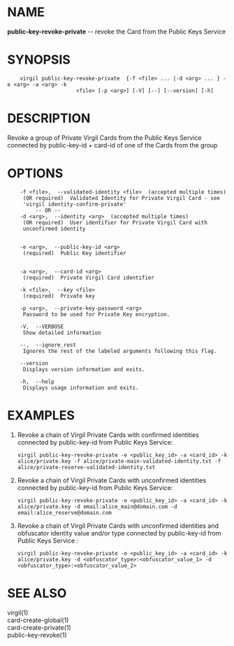 NAME
====

**public-key-revoke-private** -- revoke the Card from the Public Keys
Service

SYNOPSIS
========

        virgil public-key-revoke-private  {-f <file> ... |-d <arg> ... } -e <arg> -a <arg> -k
                          <file> [-p <arg>] [-V] [--] [--version] [-h]

DESCRIPTION
===========

Revoke a group of Private Virgil Cards from the Public Keys Service
connected by public-key-id + card-id of one of the Cards from the group

OPTIONS
=======

        -f <file>,  --validated-identity <file>  (accepted multiple times)
         (OR required)  Validated Identity for Private Virgil Card - see
         'virgil identity-confirm-private'
             -- OR --
        -d <arg>,  --identity <arg>  (accepted multiple times)
         (OR required)  User identifier for Private Virgil Card with
         unconfirmed identity


        -e <arg>,  --public-key-id <arg>
         (required)  Public Key identifier


        -a <arg>,  --card-id <arg>
         (required)  Private Virgil Card identifier

        -k <file>,  --key <file>
         (required)  Private key

        -p <arg>,  --private-key-password <arg>
         Password to be used for Private Key encryption.

        -V,  --VERBOSE
         Show detailed information

        --,  --ignore_rest
         Ignores the rest of the labeled arguments following this flag.

        --version
         Displays version information and exits.

        -h,  --help
         Displays usage information and exits.

EXAMPLES
========

1.  Revoke a chain of Virgil Private Cards with confirmed identities
    connected by public-key-id from Public Keys Service:

        virgil public-key-revoke-private -e <public_key_id> -a <card_id> -k alice/private.key -f alice/private-main-validated-identity.txt -f alice/private-reserve-validated-identity.txt

2.  Revoke a chain of Virgil Private Cards with unconfirmed identities
    connected by public-key-id from Public Keys Service:

        virgil public-key-revoke-private -e <public_key_id> -a <card_id> -k alice/private.key -d email:alice_main@domain.com -d email:alice_reserve@domain.com

3.  Revoke a chain of Virgil Private Cards with unconfirmed identities
    and obfuscator identity value and/or type connected by public-key-id
    from Public Keys Service :

        virgil public-key-revoke-private -e <public_key_id> -a <card_id> -k alice/private.key -d <obfuscator_type>:<obfuscator_value_1> -d <obfuscator_type>:<obfuscator_value_2>

SEE ALSO
========

virgil(1)  
card-create-global(1)  
card-create-private(1)  
public-key-revoke(1)
